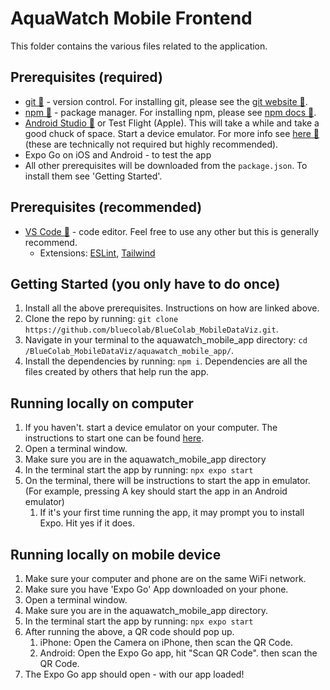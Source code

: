 # AquaWatch Mobile Frontend

This folder contains the various files related to the application.

## Prerequisites (required)
 - [git 🔗](https://git-scm.com/) - version control. For installing git, please see the [git website 🔗](https://git-scm.com/).
 - [npm 🔗](https://www.npmjs.com/) - package manager. For installing npm, please see [npm docs 🔗](https://docs.npmjs.com/downloading-and-installing-node-js-and-npm).
 - [Android Studio 🔗](https://developer.android.com/studio) or Test Flight (Apple). This will take a while and take a good chuck of space. Start a device emulator. For more info see [here 🔗](https://developer.android.com/codelabs/basic-android-kotlin-compose-emulator#2) (these are technically not required but highly recommended).
 - Expo Go on iOS and Android - to test the app
 - All other prerequisites will be downloaded from the `package.json`. To install them see 'Getting Started'.

## Prerequisites (recommended)
 - [VS Code 🔗](https://code.visualstudio.com/) - code editor. Feel free to use any other but this is generally recommend.
   - Extensions: [ESLint](https://marketplace.visualstudio.com/items?itemName=dbaeumer.vscode-eslint), [Tailwind](https://marketplace.visualstudio.com/items?itemName=bradlc.vscode-tailwindcss)

## Getting Started (you only have to do once)
1. Install all the above prerequisites. Instructions on how are linked above.
2. Clone the repo by running: ``git clone https://github.com/bluecolab/BlueColab_MobileDataViz.git``.
3. Navigate in your terminal to the aquawatch_mobile_app directory: ``cd /BlueColab_MobileDataViz/aquawatch_mobile_app/``.
4. Install the dependencies by running:  ``npm i``. Dependencies are all the files created by others that help run the app. 

## Running locally on computer
1. If you haven't. start a device emulator on your computer. The instructions to start one can be found [here](https://developer.android.com/codelabs/basic-android-kotlin-compose-emulator#2).
2. Open a terminal window.
3. Make sure you are in the aquawatch_mobile_app directory
4. In the terminal start the app by running: ``npx expo start``
5. On the terminal, there will be instructions to start the app in emulator. (For example, pressing A key should start the app in an Android emulator)
   1. If it's your first time running the app, it may prompt you to install Expo. Hit yes if it does. 

## Running locally on mobile device
1. Make sure your computer and phone are on the same WiFi network.
2. Make sure you have 'Expo Go' App downloaded on your phone.
3. Open a terminal window.
4. Make sure you are in the aquawatch_mobile_app directory.
5. In the terminal start the app by running: ``npx expo start``
6. After running the above, a QR code should pop up.  
   1. iPhone: Open the Camera on iPhone, then scan the QR Code.
   2. Android: Open the Expo Go app, hit "Scan QR Code". then scan the QR Code.
7. The Expo Go app should open - with our app loaded!
